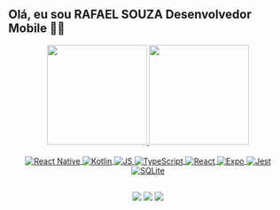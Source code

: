 ## Olá, eu sou RAFAEL SOUZA Desenvolvedor Mobile  📱😉
<div align="center">
  <a href="https://github.com/rpsouzadev">
  <img height="180rem" src="https://github-readme-stats.vercel.app/api?username=rpsouzadev&show_icons=true&theme=cobalt&include_all_commits=true&count_private=true"/>
  <img height="180rem" src="https://github-readme-stats.vercel.app/api/top-langs/?username=rpsouzadev&layout=compact&langs_count=7&theme=cobalt"/>
</div>

<br/>
  
<div style="display: inline_block" align="center">
  <img align="center" alt="React Native" src="https://img.shields.io/badge/React_Native-007ACC?style=for-the-badge&logo=react&logoColor=white">
  <img align="center" alt="Kotlin" src="https://img.shields.io/badge/Kotlin-7F52FF?style=for-the-badge&logo=kotlin&logoColor=white">
  <img align="center" alt="JS" src="https://img.shields.io/badge/JavaScript-323330?style=for-the-badge&logo=javascript&logoColor=F7DF1E">
  <img align="center" alt="TypeScript" src="https://img.shields.io/badge/TypeScript-007ACC?style=for-the-badge&logo=typescript&logoColor=white">
  <img align="center" alt="React" src="https://img.shields.io/badge/React-007ACC?style=for-the-badge&logo=react&logoColor=white">
  <img align="center" alt="Expo" src="https://img.shields.io/badge/Expo-000020?style=for-the-badge&logo=expo&logoColor=white">
  <img align="center" alt="Jest" src="https://img.shields.io/badge/Jest-C21325?style=for-the-badge&logo=jest&logoColor=white">
  <img align="center" alt="SQLite" src="https://img.shields.io/badge/SQLite-07405E?style=for-the-badge&logo=sqlite&logoColor=white">
<div>
  
##  

<div>
  <a href="https://instagram.com/rpsouzadev" target="_blank"><img src="https://img.shields.io/badge/-Instagram-%23E4405F?style=for-the-badge&logo=instagram&logoColor=white" target="_blank"></a>
  <a href = "mailto:rpsouza.dev@gmail.com"><img src="https://img.shields.io/badge/-Gmail-%23333?style=for-the-badge&logo=gmail&logoColor=white" target="_blank"></a>
  <a href="https://www.linkedin.com/in/rpsouzadev/" target="_blank"><img src="https://img.shields.io/badge/-LinkedIn-%230077B5?style=for-the-badge&logo=linkedin&logoColor=white" target="_blank"></a> 
</div>
